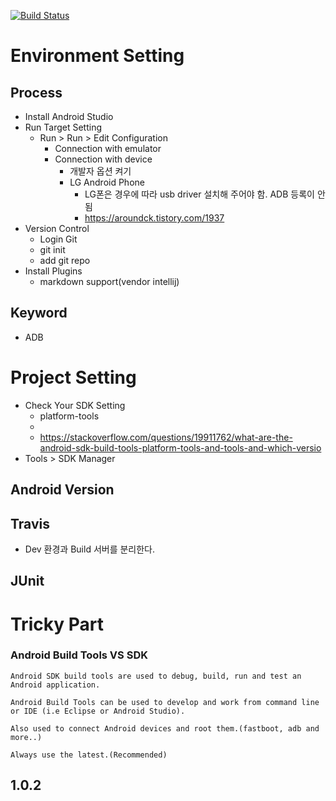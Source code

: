 [![Build Status](https://travis-ci.org/asfrom30/TravisWithAndroid.svg?branch=master)](https://travis-ci.org/asfrom30/TravisWithAndroid)

# Environment Setting

## Process
* Install Android Studio
* Run Target Setting
    * Run > Run > Edit Configuration
        * Connection with emulator
        * Connection with device
            * 개발자 옵션 켜기
            * LG Android Phone
                * LG폰은 경우에 따라 usb driver 설치해 주어야 함. ADB 등록이 안됨
                * https://aroundck.tistory.com/1937
* Version Control
    * Login Git
    * git init
    * add git repo
* Install Plugins
    * markdown support(vendor intellij)
    
## Keyword
* ADB

# Project Setting
* Check Your SDK Setting
    * platform-tools
    * 
    * https://stackoverflow.com/questions/19911762/what-are-the-android-sdk-build-tools-platform-tools-and-tools-and-which-versio
* Tools > SDK Manager

## Android Version
## Travis
* Dev 환경과 Build 서버를 분리한다.

## JUnit

# Tricky Part
### Android Build Tools VS SDK
````
Android SDK build tools are used to debug, build, run and test an Android application.

Android Build Tools can be used to develop and work from command line or IDE (i.e Eclipse or Android Studio).

Also used to connect Android devices and root them.(fastboot, adb and more..)

Always use the latest.(Recommended)
````

## 1.0.2